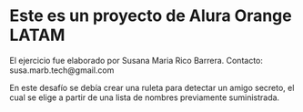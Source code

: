 <H1>Este es un proyecto de Alura Orange LATAM</H1>
<p>El ejercicio fue elaborado por Susana Maria Rico Barrera. Contacto: susa.marb.tech@gmail.com</p>
<p>En este desafío se debía crear una ruleta para detectar un amigo secreto, el cual se elige a partir de una lista de nombres previamente suministrada.</p>
